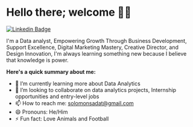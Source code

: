 # Hello there; welcome 👋🏾
[![Linkedin Badge](https://img.shields.io/badge/-SolomonSadat-blue?style=for-the-badge&logo=Linkedin&logoColor=white&link=https://www.linkedin.com/in/solomon-sadat-0852681b4/)](https://www.linkedin.com/in/solomon-sadat-0852681b4/)

I'm a Data analyst, Empowering Growth Through Business Development, Support Excellence, Digital Marketing Mastery, Creative Director, and Design Innovation, I'm always learning something new because I believe that knowledge is power.

**Here's a quick summary about me:**
- 🌱 I’m currently learning more about Data Analytics
- 💞️ I’m looking to collaborate on data analytics projects, Internship opportunities and entry-level jobs
- 📫 How to reach me: solomonsadat@gmail.com
- 😄 Pronouns: He/Him
- ⚡ Fun fact: Love Animals and Football

<!---
MrSolomonn/MrSolomonn is a ✨ special ✨ repository because its `README.md` (this file) appears on your GitHub profile.
You can click the Preview link to take a look at your changes.
--->
